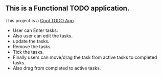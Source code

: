 ## This is a Functional TODO application.

This project is a [Cool TODO App](https://cool-todo-by-rasel.netlify.app/).

- User can Enter tasks.
- Also user can edit the tasks.
- update the tasks.
- Remove the tasks.
- Tick the tasks.
- Finally users can move/drag the task from active tasks to completed tasks.
- Also drag from completed to active tasks.
